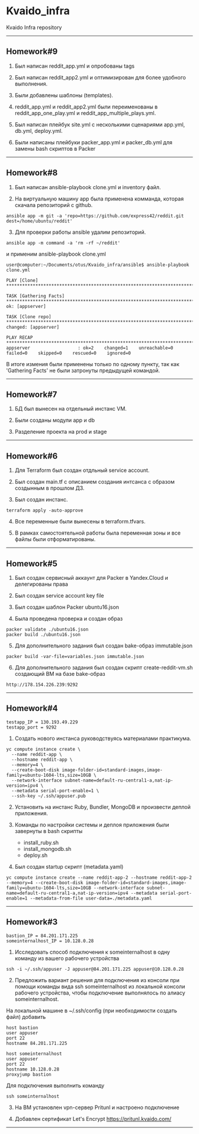 # Kvaido_infra
Kvaido Infra repository

-------------------------
## Homework#9

1. Был написан reddit_app.yml и опробованы tags

2. Был написан reddit_app2.yml и оптимизирован для более удобного выполнения.

3. Были добавлены шаблоны (templates).

4. reddit_app.yml и reddit_app2.yml были переименованы в reddit_app_one_play.yml и reddit_app_multiple_plays.yml.

5. Был написан плейбук site.yml с несколькими сценариями app.yml, db.yml, deploy.yml.

6. Были написаны плейбуки packer_app.yml и packer_db.yml для замены bash скриптов в Packer


-------------------------
## Homework#8

1. Был написан ansible-playbook clone.yml и inventory файл.

2. На виртуальную машину app была применена комманда, которая скачала репозиторий с github.
```
ansible app -m git -a 'repo=https://github.com/express42/reddit.git dest=/home/ubuntu/reddit'
```

3. Для проверки работы ansible удалим репозиторий.
```
ansible app -m command -a 'rm -rf ~/reddit'
```

и применим ansible-playbook clone.yml
```
user@computer:~/Documents/otus/Kvaido_infra/ansible$ ansible-playbook clone.yml

PLAY [Clone] **********************************************************************************************************

TASK [Gathering Facts] ************************************************************************************************
ok: [appserver]

TASK [Clone repo] *****************************************************************************************************
changed: [appserver]

PLAY RECAP ************************************************************************************************************
appserver                  : ok=2    changed=1    unreachable=0    failed=0    skipped=0    rescued=0    ignored=0
```
В итоге измения были применены только по одному пункту, так как 'Gathering Facts' не были затронуты предыдущей командой.


-------------------------
## Homework#7

1. БД был вынесен на отдельный инстанс VM.

2. Были созданы модули app и db

3. Разделение проекта на prod и stage


-------------------------
## Homework#6

1. Для Terraform был создан отдльный service account.

2. Был создан main.tf с описанием создания интсанса с образом создынным в прошлом ДЗ.

3. Был создан инстанс.
```
terraform apply -auto-approve
```

4. Все переменные были вынесены в terraform.tfvars.

5. В рамках самостоятельной работы была переменная зоны и все файлы были отформатированы.

-------------------------
## Homework#5
1. Был создан сервисный аккаунт для Packer в Yandex.Cloud и делегированы права

2. Был создан service account key file

3. Был создан шаблон Packer ubuntu16.json

4. Была проведена проверка и создан образ
```
packer validate ./ubuntu16.json
packer build ./ubuntu16.json
```

5. Для дополнительного задания был создан bake-образ immutable.json
```
packer build -var-file=variables.json immutable.json
```

6. Для дополнительного задания был создан скрипт create-reddit-vm.sh создающий ВМ на базе bake-образ
```
http://178.154.226.239:9292
```

-------------------------
## Homework#4
```
testapp_IP = 130.193.49.229
testapp_port = 9292
```

1. Создать нового инстанса руководствуясь материалами практикума.

```
yc compute instance create \
  --name reddit-app \
  --hostname reddit-app \
  --memory=4 \
  --create-boot-disk image-folder-id=standard-images,image-family=ubuntu-1604-lts,size=10GB \
  --network-interface subnet-name=default-ru-central1-a,nat-ip-version=ipv4 \
  --metadata serial-port-enable=1 \
  --ssh-key ~/.ssh/appuser.pub
 ```

2. Установить на инстанс Ruby, Bundler, MongoDB и произвести деплой приложения.

3. Команды по настройки системы и деплоя приложения были завернуты в bash скрипты
   - install_ruby.sh
   - install_mongodb.sh
   - deploy.sh

4. Был создан startup скрипт (metadata.yaml)

```
yc compute instance create --name reddit-app-2 --hostname reddit-app-2 --memory=4 --create-boot-disk image-folder-id=standard-images,image-family=ubuntu-1604-lts,size=10GB --network-interface subnet-name=default-ru-central1-a,nat-ip-version=ipv4 --metadata serial-port-enable=1 --metadata-from-file user-data=./metadata.yaml
```

-------------------------
## Homework#3
```
bastion_IP = 84.201.171.225
someinternalhost_IP = 10.128.0.28
```
1. Исследовать способ подключения к someinternalhost в одну
команду из вашего рабочего устройства

```
ssh -i ~/.ssh/appuser -J appuser@84.201.171.225 appuser@10.128.0.28
```

2. Предложить вариант решения для подключения из консоли при
помощи команды вида ssh someinternalhost из локальной
консоли рабочего устройства, чтобы подключение выполнялось по
алиасу someinternalhost.

На локальной машине в ~/.ssh/config (при необходимости создать файл) добавить

```
host bastion
user appuser
port 22
hostname 84.201.171.225

host someinternalhost
user appuser
port 22
hostname 10.128.0.28
proxyjump bastion
```

Для подключения выполнить команду
```
ssh someinternalhost
```

3. На ВМ установлен vpn-сервер Pritunl и настроено  подключение

4. Добавлен сертификат Let's Encrypt
https://pritunl.kvaido.com/

-------------------------

